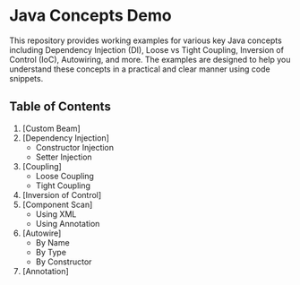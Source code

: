 # Java Concepts Demo

This repository provides working examples for various key Java concepts including Dependency Injection (DI), Loose vs Tight Coupling, Inversion of Control (IoC), Autowiring, and more. 
The examples are designed to help you understand these concepts in a practical and clear manner using code snippets.

## Table of Contents

1. [Custom Beam]
2. [Dependency Injection]
   - Constructor Injection
   - Setter Injection
3. [Coupling]
   - Loose Coupling
   - Tight Coupling
4. [Inversion of Control]
5. [Component Scan]
   - Using XML
   - Using Annotation
6. [Autowire]
   - By Name
   - By Type
   - By Constructor
7. [Annotation]
